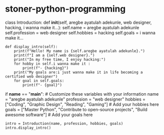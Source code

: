 # stoner-python-programming
class Introduction:
    def __init__(self, aregbe ayatulah adekunle, web designer, hacking, i wanna make it...):
        self.name = aregbe ayatulah adekunle
        self.profession = web designer
        self.hobbies = hacking
        self.goals = i wanna make it...

    def display_intro(self):
        print(f"Hello! My name is {self.aregbe ayatulah adekunle}.")
        print(f"I am a {self.web designer}.")
        print("In my free time, I enjoy hacking:")
        for hobby in self.i wanna make it :
            print(f"- {hacking}")
        print("My goals are:i just wanna make it in life becoming a certified web designer")
        for goal in self.goals:
            print(f"- {goal}")

if __name__ == "__main__":
    # Customize these variables with your information
    name = "aregbe ayatulah adekunle"
    profession = "web designer"
    hobbies = ["Coding", "Graphic Design", "Reading", "Gaming"]  # Add your hobbies here
    goals = ["Master Python", "Contribute to open-source projects", "Build awesome software"]  # Add your goals here

    intro = Introduction(name, profession, hobbies, goals)
    intro.display_intro()
